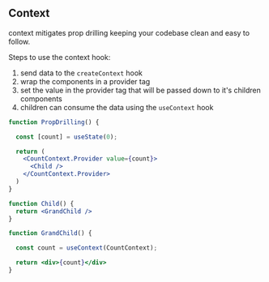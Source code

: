## Context 
context mitigates prop drilling keeping your codebase clean and easy to follow.

Steps to use the context hook:
1) send data to the `createContext` hook
2) wrap the components in a provider tag
3) set the value in the provider tag that will be passed down to it's children components
4) children can consume the data using the `useContext` hook

```jsx
function PropDrilling() {

  const [count] = useState(0);

  return (
    <CountContext.Provider value={count}>
      <Child />
    </CountContext.Provider>
  )
}

function Child() {
  return <GrandChild />
}

function GrandChild() {

  const count = useContext(CountContext);

  return <div>{count}</div>
}
```